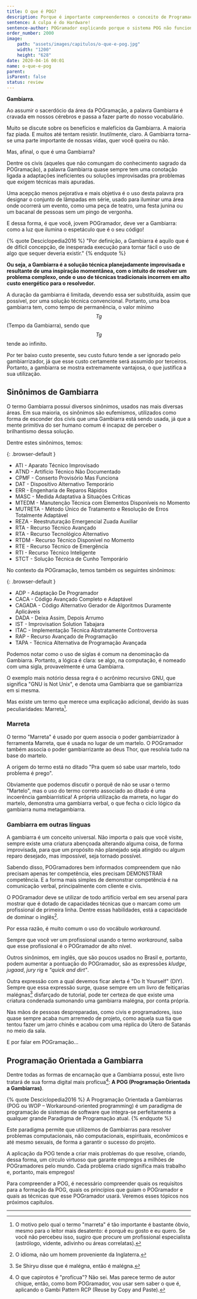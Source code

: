 ```yaml
---
title: O que é POG?
description: Porque é importante compreendermos o conceito de Programação Orientada a Gambiarra
sentence: A culpa é do Hardware!
sentence-author: POGramador explicando porque o sistema POG não funciona
order_number: 2000
image:
    path: "assets/images/capitulos/o-que-e-pog.jpg"
    width: "1200"
    height: "628"
date: 2020-04-16 00:01
name: o-que-e-pog
parent:
isParent: false
status: review
---
```


**Gambiarra**.

Ao assumir o sacerdócio da área da POGramação, a palavra Gambiarra é cravada em nossos cérebros e passa a fazer parte do nosso vocabulário.

Muito se discute sobre os benefícios e malefícios da Gambiarra. A maioria faz piada. E muitos até tentam resistir. Inutilmente, claro. A Gambiarra torna-se uma parte importante de nossas vidas, quer você queira ou não.

Mas, afinal, o que é uma Gambiarra?

Dentre os civis (aqueles que não comungam do conhecimento sagrado da
POGramação), a palavra Gambiarra quase sempre tem uma conotação ligada a adaptações ineficientes ou soluções improvisadas pra problemas que exigem técnicas mais apuradas.

Uma acepção menos pejorativa e mais objetiva é o uso desta palavra pra designar o conjunto de lâmpadas em série, usado para iluminar uma área onde ocorrerá um evento, como uma peça de teatro, uma festa junina ou um bacanal de pessoas sem um pingo de vergonha.

E dessa forma, é que você, jovem POGramador, deve ver a Gambiarra: como a luz que ilumina o espetáculo que é o seu código!

{% quote Desciclopedia2016 %}
"Por definição, a Gambiarra é aquilo que é de difícil concepção, de inesperada execução para tornar fácil o uso de algo que sequer deveria existir."
{% endquote %}

**Ou seja, a Gambiarra é a solução técnica planejadamente improvisada e resultante de uma inspiração momentânea, com o intuito de resolver um problema complexo, onde o uso de técnicas tradicionais incorrem em alto custo energético para o resolvedor.**

A duração da gambiarra é limitada, devendo essa ser substituída, assim que possível, por uma solução técnica convencional. Portanto, uma boa gambiarra tem, como tempo de permanência, o valor mínimo $$Tg$$ (Tempo da Gambiarra), sendo que $$Tg$$ tende ao infinito.

Por ter baixo custo presente, seu custo futuro tende a ser ignorado pelo gambiarrizador, já que esse custo certamente será assumido por terceiros. Portanto, a gambiarra se mostra extremamente vantajosa, o que justifica a sua utilização.

## Sinônimos de Gambiarra

O termo Gambiarra possui diversos sinônimos, usados nas mais diversas áreas. Em sua maioria, os sinônimos são eufemismos, utilizados como forma de esconder dos civis que uma Gambiarra está sendo usada, já que a mente primitiva do ser humano comum é incapaz de perceber o brilhantismo dessa solução.

Dentre estes sinônimos, temos:

{: .browser-default }

* ATI - Aparato Técnico Improvisado
* ATND - Artifício Técnico Não Documentado
* CPMF - Conserto Provisório Mas Funciona
* DAT - Dispositivo Alternativo Temporário
* ERR - Engenharia de Reparos Rápidos
* MASC - Medida Adaptativa à Situações Críticas
* MTEDM - Manutenção Técnica com Elementos Disponíveis no Momento
* MUTRETA - Método Único de  Tratamento e Resolução de Erros Totalmente Adaptável
* REZA - Reestruturação Emergencial Zuada Auxiliar
* RTA - Recurso Técnico Avançado
* RTA - Recurso Tecnológico Alternativo
* RTDM - Recurso Técnico Disponível no Momento
* RTE - Recurso Técnico de Emergência
* RTI - Recurso Técnico Inteligente
* STCT - Solução Técnica de Cunho Temporário

No contexto da POGramação, temos também os seguintes sinônimos:

{: .browser-default }

* ADP - Adaptação De Programador
* CACA - Código Avançado Completo e Adaptável
* CAGADA - Código Alternativo Gerador de  Algoritmos Duramente Aplicáveis
* DADA - Deixa Assim, Depois Arrumo
* IST - Improvisation Solution Tabajara
* ITAC - Implementação Técnica Abstratamente Controversa
* RAP - Recurso Avançado de Programação
* TAPA - Técnica Alternativa de Programação Avançada

Podemos notar como o uso de siglas é comum na denominação da Gambiarra. Portanto, a lógica é clara: se algo, na computação, é nomeado com uma sigla, provavelmente é uma Gambiarra.

O exemplo mais notório dessa regra é o acrônimo recursivo GNU, que significa "GNU is Not Unix", e denota uma Gambiarra que se gambiarriza em si mesma.

Mas existe um termo que merece uma explicação adicional, devido às suas peculiaridades: Marreta[^fn-marreta].

### Marreta

O termo "Marreta" é usado por quem associa o poder gambiarrizador à ferramenta Marreta, que é usada no lugar de um martelo. O POGramador também associa o poder gambiarrizante ao deus Thor, que resolvia tudo na base do martelo.

A origem do termo está no ditado "Pra quem só sabe usar martelo, todo problema é prego".

Obviamente que podemos discutir o porquê de não se usar o termo "Martelo", mas o uso do termo correto associado ao ditado é uma incoerência gambiarrística! A própria utilização da marreta, no lugar do martelo, demonstra uma gambiarra verbal, o que fecha o ciclo lógico da gambiarra numa metagambiarra.

### Gambiarra em outras línguas

A gambiarra é um conceito universal. Não importa o país que você visite, sempre existe uma criatura abençoada alterando alguma coisa, de forma improvisada, para que um propósito não planejado seja atingido ou algum reparo desejado, mas impossível, seja tornado possível.

Sabendo disso, POGramadores bem informados compreendem que não precisam apenas ter competência, eles precisam DEMONSTRAR competência. E a forma mais simples de demonstrar competência é na comunicação verbal, principalmente com cliente e civis.

O POGramador deve se utilizar de todo artifício verbal em seu arsenal para mostrar que é dotado de capacidades técnicas que o marcam como um profissional de primeira linha. Dentre essas habilidades, está a capacidade de dominar o  inglês[^fn-idioma].

Por essa razão, é muito comum o uso do vocábulo *workaround*.

Sempre que você ver um profissional usando o termo *workaround*, saiba que esse profissional é o POGramador de alto nível.

Outros sinônimos, em inglês, que são poucos usados no Brasil e, portanto, podem aumentar a pontuação do POGramador, são as expressões *kludge*, *jugaad*, *jury rig* e *"quick and dirt"*.

Outra expressão com a qual devemos ficar alerta é "Do It Yourself" (DIY). Sempre que essa expressão surge, quase sempre em um livro de feitiçarias malégnas[^fn-shiryu] disfarçado de tutorial, pode ter certeza de que existe uma criatura condenada sumonando uma gambiarra malégna, por conta própria.

Nas mãos de pessoas despreparadas, como civis e programadores, isso quase sempre acaba num arremedo de projeto, como aquela sua tia que tentou fazer um jarro chinês e acabou com uma réplica do Útero de Satanás no meio da sala.

E por falar em POGramação...

## Programação Orientada a Gambiarra

Dentre todas as formas de encarnação que a Gambiarra possui, este livro tratará de sua forma digital mais profícua[^fn-proficua]: **A POG (Programação Orientada a Gambiarras)**.

{% quote Desciclopedia2016 %}
A Programação Orientada a Gambiarras (POG ou WOP – Workaround-oriented programming) é um paradigma de programação de sistemas de software que integra-se perfeitamente a qualquer grande Paradigma de Programação atual.
{% endquote %}

Este paradigma permite que utilizemos de Gambiarras para resolver problemas computacionais, não computacionais, espirituais, econômicos e até mesmo sexuais, de forma a garantir o sucesso do projeto.

A aplicação da POG tende a criar mais problemas do que resolve, criando, dessa forma, um círculo virtuoso que garante empregos a milhões de POGramadores pelo mundo. Cada problema criado significa mais trabalho e, portanto, mais empregos!

Para compreender a POG, é necessário compreender quais os requisitos para a formação da POG, quais os princípios que guiam o POGramador e quais as técnicas que esse POGramador usará. Veremos esses tópicos nos próximos capítulos.

---
[^fn-marreta]: O motivo pelo qual o termo "marreta" é tão importante é bastante óbvio, mesmo para o leitor mais desatento: é porquê eu gosto e eu quero. Se você não percebeu isso, sugiro que procure um profissional especialista[^fn-especialista] (astrólogo, vidente, adivinho ou áreas correlatas).

[^fn-idioma]: O idioma, não um homem proveniente da Inglaterra.

[^fn-proficua]: O que capirotos é "profícua"? Não sei. Mas parece termo de autor chique, então, como bom POGramador, vou usar sem saber o que é, aplicando o Gambi Pattern RCP (Reuse by Copy and Paste).

[^fn-especialista]: Porque as pessoas dizem "profissional especialista"? Existe algum especialista que não seja profissional? Um especialista nato? "Conheça Enzo Rodrigo, especialista em computação quântica aos 4 anos de idade, entre uma colherada de mingau e outra, resolveu o problema da conjunção telepática de gatos robóticos."

[^fn-shiryu]: Se Shiryu disse que é malégna, então é malégna.
